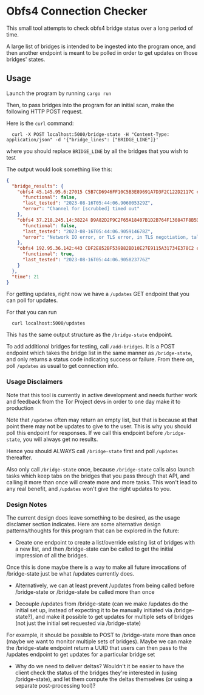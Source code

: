 # Obfs4 Connection Checker

This small tool attempts to check obfs4 bridge status over a long period of time.

A large list of bridges is intended to be ingested into the program once, and then
another endpoint is meant to be polled in order to get updates on those bridges'
states.

## Usage

Launch the program by running `cargo run`

Then, to pass bridges into the program for an initial scan, make the following HTTP POST request.

Here is the `curl` command:

```text
  curl -X POST localhost:5000/bridge-state -H "Content-Type: application/json" -d '{"bridge_lines": ["BRIDGE_LINE"]}'
```

where you should replace `BRIDGE_LINE` by all the bridges that you wish to test

The output would look something like this:

```json
{
  "bridge_results": {
    "obfs4 45.145.95.6:27015 C5B7CD6946FF10C5B3E89691A7D3F2C122D2117C cert=TD7PbUO0/0k6xYHMPW3vJxICfkMZNdkRrb63Zhl5j9dW3iRGiCx0A7mPhe5T2EDzQ35+Zw iat-mode=0": {
      "functional": false,
      "last_tested": "2023-08-16T05:44:06.906005329Z",
      "error": "Channel for [scrubbed] timed out"
    },
    "obfs4 37.218.245.14:38224 D9A82D2F9C2F65A18407B1D2B764F130847F8B5D cert=bjRaMrr1BRiAW8IE9U5z27fQaYgOhX1UCmOpg2pFpoMvo6ZgQMzLsaTzzQNTlm7hNcb+Sg iat-mode=0": {
      "functional": false,
      "last_tested": "2023-08-16T05:44:06.905914678Z",
      "error": "Network IO error, or TLS error, in TLS negotiation, talking to Some([scrubbed]): unexpected EOF"
    },
    "obfs4 192.95.36.142:443 CDF2E852BF539B82BD10E27E9115A31734E378C2 cert=qUVQ0srL1JI/vO6V6m/24anYXiJD3QP2HgzUKQtQ7GRqqUvs7P+tG43RtAqdhLOALP7DJQ iat-mode=1": {
      "functional": true,
      "last_tested": "2023-08-16T05:44:06.905823776Z"
    }
  },
  "time": 21
}
```

For getting updates, right now we have a `/updates` GET endpoint that you can poll for updates.

For that you can run

```text
  curl localhost:5000/updates
```

This has the same output structure as the `/bridge-state` endpoint. 

To add additional bridges for testing, call `/add-bridges`. It is a POST endpoint which takes
the bridge list in the same manner as `/bridge-state`, and only returns a status code indicating
success or failure. From there on, poll `/updates` as usual to get connection info.

### Usage Disclaimers

Note that this tool is currently in active development and needs further work and feedback
from the Tor Project devs in order to one day make it to production

Note that `/updates` often may return an empty list, but that is because at that point 
there may not be updates to give to the user. This is why you should poll this 
endpoint for responses. If we call this endpoint before `/bridge-state`, you 
will always get no results.

Hence you should ALWAYS call `/bridge-state` first and poll `/updates` thereafter.

Also only call `/bridge-state` once, because `/bridge-state` calls also launch
tasks which keep tabs on the bridges that you pass through that API, and calling
it more than once will create more and more tasks. This won't lead to any real
benefit, and `/updates` won't give the right updates to you.

### Design Notes

The current design does leave something to be desired, as the usage disclamer
section indicates. Here are some alternative design patterns/thoughts for this program
that can be explored in the future:

- Create one endpoint to create a list/override existing list of bridges with a new list,
and then /bridge-state can be called to get the initial impression of all the bridges.

Once this is done maybe there is a way to make all future invocations of /bridge-state just be what /updates currently does.

- Alternatively, we can at least prevent /updates from being called before /bridge-state or /bridge-state be called more than once

- Decouple /updates from /bridge-state (can we make /updates do the initial set up,
instead of expecting it to be manually initiated via /bridge-state?), and
make it possible to get updates for multiple sets of bridges (not just the initial set requested via /bridge-state)

For example, it should be possible to POST to /bridge-state more than once
(maybe we want to monitor multiple sets of bridges).
Maybe we can make the /bridge-state endpoint return a UUID that users can then
pass to the /updates endpoint to get updates for a particular bridge set

- Why do we need to deliver deltas? Wouldn't it be easier to have the client
check the status of the bridges they're interested in (using /bridge-state),
and let them compute the deltas themselves (or using a separate post-processing tool)?
